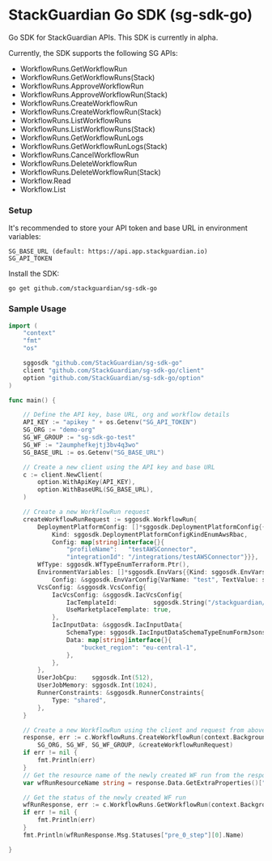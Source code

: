 # StackGuardian Go SDK (sg-sdk-go)
Go SDK for StackGuardian APIs. This SDK is currently in alpha.

Currently, the SDK supports the following SG APIs:
- WorkflowRuns.GetWorkflowRun
- WorkflowRuns.GetWorkflowRuns(Stack)
- WorkflowRuns.ApproveWorkflowRun
- WorkflowRuns.ApproveWorkflowRun(Stack)
- WorkflowRuns.CreateWorkflowRun
- WorkflowRuns.CreateWorkflowRun(Stack)
- WorkflowRuns.ListWorkflowRuns
- WorkflowRuns.ListWorkflowRuns(Stack)
- WorkflowRuns.GetWorkflowRunLogs
- WorkflowRuns.GetWorkflowRunLogs(Stack)
- WorkflowRuns.CancelWorkflowRun
- WorkflowRuns.DeleteWorkflowRun
- WorkflowRuns.DeleteWorkflowRun(Stack)
- Workflow.Read
- Workflow.List

### Setup

It's recommended to store your API token and base URL in environment variables:
```
SG_BASE_URL (default: https://api.app.stackguardian.io)
SG_API_TOKEN
```

Install the SDK:
```
go get github.com/stackguardian/sg-sdk-go
```

### Sample Usage

```go
import (
	"context"
	"fmt"
	"os"

	sggosdk "github.com/StackGuardian/sg-sdk-go"
	client "github.com/StackGuardian/sg-sdk-go/client"
	option "github.com/StackGuardian/sg-sdk-go/option"
)

func main() {

	// Define the API key, base URL, org and workflow details
	API_KEY := "apikey " + os.Getenv("SG_API_TOKEN")
	SG_ORG := "demo-org"
	SG_WF_GROUP := "sg-sdk-go-test"
	SG_WF := "2aumphefkejtj3bv4q3wo"
	SG_BASE_URL := os.Getenv("SG_BASE_URL")

	// Create a new client using the API key and base URL
	c := client.NewClient(
		option.WithApiKey(API_KEY),
		option.WithBaseURL(SG_BASE_URL),
	)

	// Create a new WorkflowRun request
	createWorkflowRunRequest := sggosdk.WorkflowRun{
		DeploymentPlatformConfig: []*sggosdk.DeploymentPlatformConfig{{
			Kind: sggosdk.DeploymentPlatformConfigKindEnumAwsRbac,
			Config: map[string]interface{}{
				"profileName":   "testAWSConnector",
				"integrationId": "/integrations/testAWSConnector"}}},
		WfType: sggosdk.WfTypeEnumTerraform.Ptr(),
		EnvironmentVariables: []*sggosdk.EnvVars{{Kind: sggosdk.EnvVarsKindEnumPlainText,
			Config: &sggosdk.EnvVarConfig{VarName: "test", TextValue: sggosdk.String("testValue")}}},
		VcsConfig: &sggosdk.VcsConfig{
			IacVcsConfig: &sggosdk.IacVcsConfig{
				IacTemplateId:          sggosdk.String("/stackguardian/aws-s3-demo-website:16"),
				UseMarketplaceTemplate: true,
			},
			IacInputData: &sggosdk.IacInputData{
				SchemaType: sggosdk.IacInputDataSchemaTypeEnumFormJsonschema,
				Data: map[string]interface{}{
					"bucket_region": "eu-central-1",
				},
			},
		},
		UserJobCpu:    sggosdk.Int(512),
		UserJobMemory: sggosdk.Int(1024),
		RunnerConstraints: &sggosdk.RunnerConstraints{
			Type: "shared",
		},
	}

	// Create a new WorkflowRun using the client and request from above
	response, err := c.WorkflowRuns.CreateWorkflowRun(context.Background(),
		SG_ORG, SG_WF, SG_WF_GROUP, &createWorkflowRunRequest)
	if err != nil {
		fmt.Println(err)
	}
	// Get the resource name of the newly created WF run from the response
	var wfRunResourceName string = response.Data.GetExtraProperties()["ResourceName"].(string)

	// Get the status of the newly created WF run
	wfRunResponse, err := c.WorkflowRuns.GetWorkflowRun(context.Background(), SG_ORG, SG_WF, SG_WF_GROUP, wfRunResourceName)
	if err != nil {
		fmt.Println(err)
	}
	fmt.Println(wfRunResponse.Msg.Statuses["pre_0_step"][0].Name)

}
```

